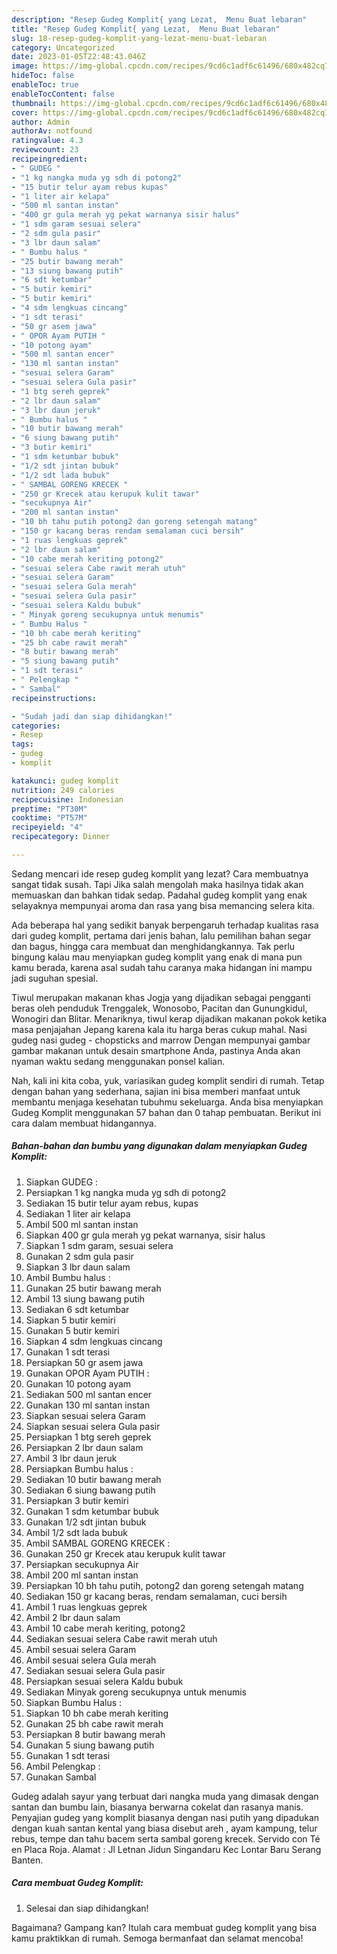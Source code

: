 ```yaml
---
description: "Resep Gudeg Komplit{ yang Lezat,  Menu Buat lebaran"
title: "Resep Gudeg Komplit{ yang Lezat,  Menu Buat lebaran"
slug: 18-resep-gudeg-komplit-yang-lezat-menu-buat-lebaran
category: Uncategorized
date: 2023-01-05T22:48:43.046Z
image: https://img-global.cpcdn.com/recipes/9cd6c1adf6c61496/680x482cq70/gudeg-komplit-foto-resep-utama.jpg
hideToc: false
enableToc: true
enableTocContent: false
thumbnail: https://img-global.cpcdn.com/recipes/9cd6c1adf6c61496/680x482cq70/gudeg-komplit-foto-resep-utama.jpg
cover: https://img-global.cpcdn.com/recipes/9cd6c1adf6c61496/680x482cq70/gudeg-komplit-foto-resep-utama.jpg
author: Admin
authorAv: notfound
ratingvalue: 4.3
reviewcount: 23
recipeingredient:
- " GUDEG "
- "1 kg nangka muda yg sdh di potong2"
- "15 butir telur ayam rebus kupas"
- "1 liter air kelapa"
- "500 ml santan instan"
- "400 gr gula merah yg pekat warnanya sisir halus"
- "1 sdm garam sesuai selera"
- "2 sdm gula pasir"
- "3 lbr daun salam"
- " Bumbu halus "
- "25 butir bawang merah"
- "13 siung bawang putih"
- "6 sdt ketumbar"
- "5 butir kemiri"
- "5 butir kemiri"
- "4 sdm lengkuas cincang"
- "1 sdt terasi"
- "50 gr asem jawa"
- " OPOR Ayam PUTIH "
- "10 potong ayam"
- "500 ml santan encer"
- "130 ml santan instan"
- "sesuai selera Garam"
- "sesuai selera Gula pasir"
- "1 btg sereh geprek"
- "2 lbr daun salam"
- "3 lbr daun jeruk"
- " Bumbu halus "
- "10 butir bawang merah"
- "6 siung bawang putih"
- "3 butir kemiri"
- "1 sdm ketumbar bubuk"
- "1/2 sdt jintan bubuk"
- "1/2 sdt lada bubuk"
- " SAMBAL GORENG KRECEK "
- "250 gr Krecek atau kerupuk kulit tawar"
- "secukupnya Air"
- "200 ml santan instan"
- "10 bh tahu putih potong2 dan goreng setengah matang"
- "150 gr kacang beras rendam semalaman cuci bersih"
- "1 ruas lengkuas geprek"
- "2 lbr daun salam"
- "10 cabe merah keriting potong2"
- "sesuai selera Cabe rawit merah utuh"
- "sesuai selera Garam"
- "sesuai selera Gula merah"
- "sesuai selera Gula pasir"
- "sesuai selera Kaldu bubuk"
- " Minyak goreng secukupnya untuk menumis"
- " Bumbu Halus "
- "10 bh cabe merah keriting"
- "25 bh cabe rawit merah"
- "8 butir bawang merah"
- "5 siung bawang putih"
- "1 sdt terasi"
- " Pelengkap "
- " Sambal"
recipeinstructions:

- "Sudah jadi dan siap dihidangkan!"
categories:
- Resep
tags:
- gudeg
- komplit

katakunci: gudeg komplit 
nutrition: 249 calories
recipecuisine: Indonesian
preptime: "PT30M"
cooktime: "PT57M"
recipeyield: "4"
recipecategory: Dinner

---
```



Sedang mencari ide resep gudeg komplit yang lezat? Cara membuatnya sangat tidak susah. Tapi Jika salah mengolah maka hasilnya tidak akan memuaskan dan bahkan tidak sedap. Padahal gudeg komplit yang enak selayaknya mempunyai aroma dan rasa yang bisa memancing selera kita.


Ada beberapa hal yang sedikit banyak berpengaruh terhadap kualitas rasa dari gudeg komplit, pertama dari jenis bahan, lalu pemilihan bahan segar dan bagus, hingga cara membuat dan menghidangkannya. Tak perlu bingung kalau mau menyiapkan gudeg komplit yang enak di mana pun kamu berada, karena asal sudah tahu caranya maka hidangan ini mampu jadi suguhan spesial.

Tiwul merupakan makanan khas Jogja yang dijadikan sebagai pengganti beras oleh penduduk Trenggalek, Wonosobo, Pacitan dan Gunungkidul, Wonogiri dan Blitar. Menariknya, tiwul kerap dijadikan makanan pokok ketika masa penjajahan Jepang karena kala itu harga beras cukup mahal. Nasi gudeg nasi gudeg - chopsticks and marrow Dengan mempunyai gambar gambar makanan untuk desain smartphone Anda, pastinya Anda akan nyaman waktu sedang menggunakan ponsel kalian.


Nah, kali ini kita coba, yuk, variasikan gudeg komplit sendiri di rumah. Tetap dengan bahan yang sederhana, sajian ini bisa memberi manfaat untuk membantu menjaga kesehatan tubuhmu sekeluarga. Anda bisa menyiapkan Gudeg Komplit menggunakan 57 bahan dan 0 tahap pembuatan. Berikut ini cara dalam membuat hidangannya.

<!--inarticleads1-->

##### Bahan-bahan dan bumbu yang digunakan dalam menyiapkan Gudeg Komplit:

1. Siapkan  GUDEG :
1. Persiapkan 1 kg nangka muda yg sdh di potong2
1. Sediakan 15 butir telur ayam rebus, kupas
1. Sediakan 1 liter air kelapa
1. Ambil 500 ml santan instan
1. Siapkan 400 gr gula merah yg pekat warnanya, sisir halus
1. Siapkan 1 sdm garam, sesuai selera
1. Gunakan 2 sdm gula pasir
1. Siapkan 3 lbr daun salam
1. Ambil  Bumbu halus :
1. Gunakan 25 butir bawang merah
1. Ambil 13 siung bawang putih
1. Sediakan 6 sdt ketumbar
1. Siapkan 5 butir kemiri
1. Gunakan 5 butir kemiri
1. Siapkan 4 sdm lengkuas cincang
1. Gunakan 1 sdt terasi
1. Persiapkan 50 gr asem jawa
1. Gunakan  OPOR Ayam PUTIH :
1. Gunakan 10 potong ayam
1. Sediakan 500 ml santan encer
1. Gunakan 130 ml santan instan
1. Siapkan sesuai selera Garam
1. Siapkan sesuai selera Gula pasir
1. Persiapkan 1 btg sereh geprek
1. Persiapkan 2 lbr daun salam
1. Ambil 3 lbr daun jeruk
1. Persiapkan  Bumbu halus :
1. Sediakan 10 butir bawang merah
1. Sediakan 6 siung bawang putih
1. Persiapkan 3 butir kemiri
1. Gunakan 1 sdm ketumbar bubuk
1. Gunakan 1/2 sdt jintan bubuk
1. Ambil 1/2 sdt lada bubuk
1. Ambil  SAMBAL GORENG KRECEK :
1. Gunakan 250 gr Krecek atau kerupuk kulit tawar
1. Persiapkan secukupnya Air
1. Ambil 200 ml santan instan
1. Persiapkan 10 bh tahu putih, potong2 dan goreng setengah matang
1. Sediakan 150 gr kacang beras, rendam semalaman, cuci bersih
1. Ambil 1 ruas lengkuas geprek
1. Ambil 2 lbr daun salam
1. Ambil 10 cabe merah keriting, potong2
1. Sediakan sesuai selera Cabe rawit merah utuh
1. Ambil sesuai selera Garam
1. Ambil sesuai selera Gula merah
1. Sediakan sesuai selera Gula pasir
1. Persiapkan sesuai selera Kaldu bubuk
1. Sediakan  Minyak goreng secukupnya untuk menumis
1. Siapkan  Bumbu Halus :
1. Siapkan 10 bh cabe merah keriting
1. Gunakan 25 bh cabe rawit merah
1. Persiapkan 8 butir bawang merah
1. Gunakan 5 siung bawang putih
1. Gunakan 1 sdt terasi
1. Ambil  Pelengkap :
1. Gunakan  Sambal


Gudeg adalah sayur yang terbuat dari nangka muda yang dimasak dengan santan dan bumbu lain, biasanya berwarna cokelat dan rasanya manis. Penyajian gudeg yang komplit biasanya dengan nasi putih yang dipadukan dengan kuah santan kental yang biasa disebut areh , ayam kampung, telur rebus, tempe dan tahu bacem serta sambal goreng krecek. Servido con Té en Placa Roja. Alamat : Jl Letnan Jidun Singandaru Kec Lontar Baru Serang Banten. 

<!--inarticleads2-->

##### Cara membuat Gudeg Komplit:


1. Selesai dan siap dihidangkan!



Bagaimana? Gampang kan? Itulah cara membuat gudeg komplit yang bisa kamu praktikkan di rumah. Semoga bermanfaat dan selamat mencoba!
